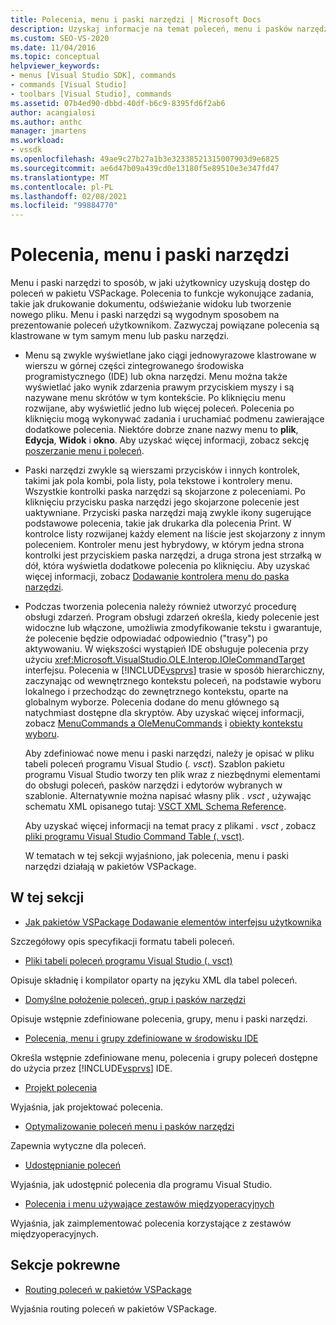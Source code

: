 ```yaml
---
title: Polecenia, menu i paski narzędzi | Microsoft Docs
description: Uzyskaj informacje na temat poleceń, menu i pasków narzędzi w programie Visual Studio, w tym ich elementów i sposobu ich działania w pakietów VSPackage.
ms.custom: SEO-VS-2020
ms.date: 11/04/2016
ms.topic: conceptual
helpviewer_keywords:
- menus [Visual Studio SDK], commands
- commands [Visual Studio]
- toolbars [Visual Studio], commands
ms.assetid: 07b4ed90-dbbd-40df-b6c9-8395fd6f2ab6
author: acangialosi
ms.author: anthc
manager: jmartens
ms.workload:
- vssdk
ms.openlocfilehash: 49ae9c27b27a1b3e32338521315007903d9e6825
ms.sourcegitcommit: ae6d47b09a439cd0e13180f5e89510e3e347fd47
ms.translationtype: MT
ms.contentlocale: pl-PL
ms.lasthandoff: 02/08/2021
ms.locfileid: "99884770"
---
```

# <a name="commands-menus-and-toolbars"></a>Polecenia, menu i paski narzędzi
Menu i paski narzędzi to sposób, w jaki użytkownicy uzyskują dostęp do poleceń w pakietu VSPackage. Polecenia to funkcje wykonujące zadania, takie jak drukowanie dokumentu, odświeżanie widoku lub tworzenie nowego pliku. Menu i paski narzędzi są wygodnym sposobem na prezentowanie poleceń użytkownikom. Zazwyczaj powiązane polecenia są klastrowane w tym samym menu lub pasku narzędzi.

- Menu są zwykle wyświetlane jako ciągi jednowyrazowe klastrowane w wierszu w górnej części zintegrowanego środowiska programistycznego (IDE) lub okna narzędzi. Menu można także wyświetlać jako wynik zdarzenia prawym przyciskiem myszy i są nazywane menu skrótów w tym kontekście. Po kliknięciu menu rozwijane, aby wyświetlić jedno lub więcej poleceń. Polecenia po kliknięciu mogą wykonywać zadania i uruchamiać podmenu zawierające dodatkowe polecenia. Niektóre dobrze znane nazwy menu to **plik**, **Edycja**, **Widok** i **okno**. Aby uzyskać więcej informacji, zobacz sekcję [poszerzanie menu i poleceń](../../extensibility/extending-menus-and-commands.md).

- Paski narzędzi zwykle są wierszami przycisków i innych kontrolek, takimi jak pola kombi, pola listy, pola tekstowe i kontrolery menu. Wszystkie kontrolki paska narzędzi są skojarzone z poleceniami. Po kliknięciu przycisku paska narzędzi jego skojarzone polecenie jest uaktywniane. Przyciski paska narzędzi mają zwykle ikony sugerujące podstawowe polecenia, takie jak drukarka dla polecenia Print. W kontrolce listy rozwijanej każdy element na liście jest skojarzony z innym poleceniem. Kontroler menu jest hybrydowy, w którym jedna strona kontrolki jest przyciskiem paska narzędzi, a druga strona jest strzałką w dół, która wyświetla dodatkowe polecenia po kliknięciu. Aby uzyskać więcej informacji, zobacz [Dodawanie kontrolera menu do paska narzędzi](../../extensibility/adding-a-menu-controller-to-a-toolbar.md).

- Podczas tworzenia polecenia należy również utworzyć procedurę obsługi zdarzeń. Program obsługi zdarzeń określa, kiedy polecenie jest widoczne lub włączone, umożliwia zmodyfikowanie tekstu i gwarantuje, że polecenie będzie odpowiadać odpowiednio ("trasy") po aktywowaniu. W większości wystąpień IDE obsługuje polecenia przy użyciu <xref:Microsoft.VisualStudio.OLE.Interop.IOleCommandTarget> interfejsu. Polecenia w [!INCLUDE[vsprvs](../../code-quality/includes/vsprvs_md.md)] trasie w sposób hierarchiczny, zaczynając od wewnętrznego kontekstu poleceń, na podstawie wyboru lokalnego i przechodząc do zewnętrznego kontekstu, oparte na globalnym wyborze. Polecenia dodane do menu głównego są natychmiast dostępne dla skryptów. Aby uzyskać więcej informacji, zobacz [MenuCommands a OleMenuCommands](/previous-versions/visualstudio/visual-studio-2015/misc/menucommands-vs-olemenucommands?preserve-view=true&view=vs-2015) i [obiekty kontekstu wyboru](../../extensibility/internals/selection-context-objects.md).

  Aby zdefiniować nowe menu i paski narzędzi, należy je opisać w pliku tabeli poleceń programu Visual Studio (*. vsct*). Szablon pakietu programu Visual Studio tworzy ten plik wraz z niezbędnymi elementami do obsługi poleceń, pasków narzędzi i edytorów wybranych w szablonie. Alternatywnie można napisać własny plik *. vsct* , używając schematu XML opisanego tutaj: [VSCT XML Schema Reference](../../extensibility/vsct-xml-schema-reference.md).

  Aby uzyskać więcej informacji na temat pracy z plikami *. vsct* , zobacz [pliki programu Visual Studio Command Table (. vsct)](../../extensibility/internals/visual-studio-command-table-dot-vsct-files.md).

  W tematach w tej sekcji wyjaśniono, jak polecenia, menu i paski narzędzi działają w pakietów VSPackage.

## <a name="in-this-section"></a>W tej sekcji
- [Jak pakietów VSPackage Dodawanie elementów interfejsu użytkownika](../../extensibility/internals/how-vspackages-add-user-interface-elements.md)

 Szczegółowy opis specyfikacji formatu tabeli poleceń.

- [Pliki tabeli poleceń programu Visual Studio (. vsct)](../../extensibility/internals/visual-studio-command-table-dot-vsct-files.md)

 Opisuje składnię i kompilator oparty na języku XML dla tabel poleceń.

- [Domyślne położenie poleceń, grup i pasków narzędzi](../../extensibility/internals/default-command-group-and-toolbar-placement.md)

 Opisuje wstępnie zdefiniowane polecenia, grupy, menu i paski narzędzi.

- [Polecenia, menu i grupy zdefiniowane w środowisku IDE](../../extensibility/internals/ide-defined-commands-menus-and-groups.md)

 Określa wstępnie zdefiniowane menu, polecenia i grupy poleceń dostępne do użycia przez [!INCLUDE[vsprvs](../../code-quality/includes/vsprvs_md.md)] IDE.

- [Projekt polecenia](../../extensibility/internals/command-design.md)

 Wyjaśnia, jak projektować polecenia.

- [Optymalizowanie poleceń menu i pasków narzędzi](../../extensibility/internals/optimizing-menu-and-toolbar-commands.md)

 Zapewnia wytyczne dla poleceń.

- [Udostępnianie poleceń](../../extensibility/internals/making-commands-available.md)

 Wyjaśnia, jak udostępnić polecenia dla programu Visual Studio.

- [Polecenia i menu używające zestawów międzyoperacyjnych](../../extensibility/internals/commands-and-menus-that-use-interop-assemblies.md)

 Wyjaśnia, jak zaimplementować polecenia korzystające z zestawów międzyoperacyjnych.

## <a name="related-sections"></a>Sekcje pokrewne
- [Routing poleceń w pakietów VSPackage](../../extensibility/internals/command-routing-in-vspackages.md)

 Wyjaśnia routing poleceń w pakietów VSPackage.